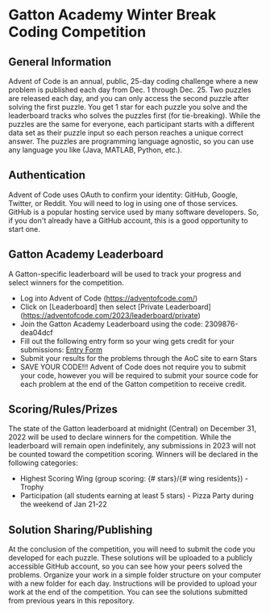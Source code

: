 # Gatton Academy Winter Break Coding Competition

## General Information

Advent of Code is an annual, public, 25-day coding challenge where a new problem is published each day from Dec. 1 through Dec. 25.  Two puzzles are released each day, and you can only access the second puzzle after solving the first puzzle.  You get 1 star for each puzzle you solve and the leaderboard tracks who solves the puzzles first (for tie-breaking).  While the puzzles are the same for everyone, each participant starts with a different data set as their puzzle input so each person reaches a unique correct answer.  The puzzles are programming language agnostic, so you can use any language you like (Java, MATLAB, Python, etc.).

## Authentication

Advent of Code uses OAuth to confirm your identity: GitHub, Google, Twitter, or Reddit.  You will need to log in using one of those services.  GitHub is a popular hosting service used by many software developers.  So, if you don't already have a GitHub account, this is a good opportunity to start one.

## Gatton Academy Leaderboard

A Gatton-specific leaderboard will be used to track your progress and select winners for the competition. 

* Log into Advent of Code (https://adventofcode.com/)
* Click on [Leaderboard] then select [Private Leaderboard] (https://adventofcode.com/2023/leaderboard/private)
* Join the Gatton Academy Leaderboard using the code:  2309876-dea04dcf
* Fill out the following entry form so your wing gets credit for your submissions: [Entry Form](https://docs.google.com/forms/d/e/1FAIpQLSeKIdDojTGqca3GCyVP9d74TH23Ecx4EEzcaXE-psQQDkltAw/viewform?usp=sf_link)
* Submit your results for the problems through the AoC site to earn Stars
* SAVE YOUR CODE!!!  Advent of Code does not require you to submit your code, however you will be required to submit your source code for each problem at the end of the Gatton competition to receive credit. 

## Scoring/Rules/Prizes

The state of the Gatton leaderboard at midnight (Central) on December 31, 2022 will be used to declare winners for the competition.  While the leaderboard will remain open indefinitely, any submissions in 2023 will not be counted toward the competition scoring. Winners will be declared in the following categories:

* Highest Scoring Wing (group scoring: {# stars}/{# wing residents}) - Trophy
* Participation (all students earning at least 5 stars) - Pizza Party during the weekend of Jan 21-22

## Solution Sharing/Publishing

At the conclusion of the competition, you will need to submit the code you developed for each puzzle.  These solutions will be uploaded to a publicly accessible GitHub account, so you can see how your peers solved the problems.  Organize your work in a simple folder structure on your computer with a new folder for each day.  Instructions will be provided to upload your work at the end of the competition.
You can see the solutions submitted from previous years in this repository.
